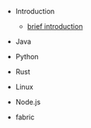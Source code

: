 - Introduction
    - [brief introduction](en-us/README.md)
    
- Java

- Python

- Rust

- Linux

- Node.js

- fabric
